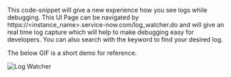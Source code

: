 This code-snippet will give a new experience how you see logs while debugging. This UI Page can be navigated by https://<instance_name>.service-now.com/log_watcher.do and will give an real time log capture which will help to make debugging easy for developers. You can also search with the keyword to find your desired log.

The below GIF is a short demo for reference.

![Log Watcher](https://github.com/abhrajyotikanrar/code-snippets/assets/25823899/ec51bfd2-ec48-40a4-9ae7-8b9fc37fbd56)
